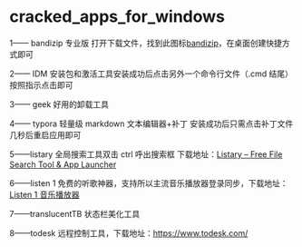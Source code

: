 # cracked_apps_for_windows

1—— bandizip 专业版 打开下载文件，找到此图标[bandizip](https://github.com/hustcsczh/cracked_apps_for_windows/assets/145318164/a4d1d85f-d044-4ec3-ba67-b60f5366de47)，在桌面创建快捷方式即可

2—— IDM 安装包和激活工具安装成功后点击另外一个命令行文件（.cmd 结尾）按照指示点击即可

3—— geek 好用的卸载工具

4—— typora 轻量级 markdown 文本编辑器+补丁 安装成功后只需点击补丁文件几秒后重启应用即可

5——listary 全局搜索工具双击 ctrl 呼出搜索框 下载地址：[Listary – Free File Search Tool & App Launcher](https://www.listary.com/)

6——listen 1 免费的听歌神器，支持所以主流音乐播放器登录同步，下载地址：[Listen 1 音乐播放器](https://listen1.github.io/listen1/)

7——translucentTB 状态栏美化工具

8——todesk 远程控制工具，下载地址：https://www.todesk.com/
